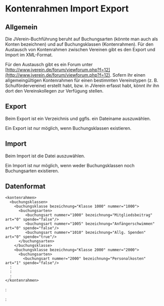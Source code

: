 # Kontenrahmen Import Export

## Allgemein

Die JVerein-Buchführung beruht auf Buchungsarten \(könnte man auch als Konten bezeichnen\) und auf Buchungsklassen \(Kontenrahmen\). Für den Austausch von Kontenrahmen zwischen Vereinen gibt es den Export und Import im XML-Format.

Für den Austausch gibt es ein Forum unter [http://www.jverein.de/forum/viewforum.php?f=12](http://www.jverein.de/forum/viewforum.php?f=12). Sofern ihr einen allgemeingültigen Kontenrahmen für einen bestimmten Vereinstypen \(z. B. Schulfördervereine\) erstellt habt, bzw. in JVerein erfasst habt, könnt ihr ihn dort den Vereinskollegen zur Verfügung stellen.

## Export

Beim Export ist ein Verzeichnis und ggfls. ein Dateiname auszuwählen.

Ein Export ist nur möglich, wenn Buchungsklassen existieren.

## Import

Beim Import ist die Datei auszuwählen.

Ein Import ist nur möglich, wenn weder Buchungsklassen noch Buchungsarten existieren.

## Datenformat

```text
<kontenrahmen>
  <buchungsklassen>
    <buchungsklasse bezeichnung="Klasse 1000" nummer="1000">
      <buchungsarten>
         <buchungsart nummer="1000" bezeichnung="Mitgliedsbeitrag" art="0" spende="false"/>
         <buchungsart nummer="1005" bezeichnung="Anfängerschwimmen" art="0" spende="false"/>
         <buchungsart nummer="1010" bezeichnung="Allg. Spenden" art="0" spende="true"/>
      </buchungsarten>
    </buchungsklasse>
    <buchungsklasse bezeichnung="Klasse 2000" nummer="2000">
      <buchungsarten>
        <buchungsart nummer="2000" bezeichnung="Personalkosten" art="1" spende="false"/>
  :
  :
  :
</kontenrahmen>
```

:

:
